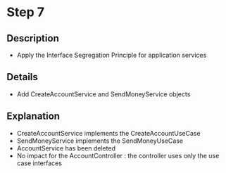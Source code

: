 # Step 7

## Description

- Apply the Interface Segregation Principle for application services

## Details

- Add CreateAccountService and SendMoneyService objects

## Explanation

- CreateAccountService implements the CreateAccountUseCase
- SendMoneyService implements the SendMoneyUseCase
- AccountService has been deleted
- No impact for the AccountController : the controller uses only the use case interfaces
